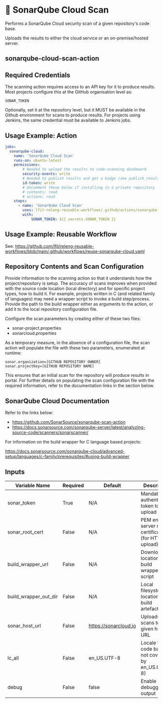 <!--
SPDX-License-Identifier: Apache-2.0
SPDX-FileCopyrightText: 2025 The Linux Foundation
-->

# 🔐 SonarQube Cloud Scan

Performs a SonarQube Cloud security scan of a given repository's code base.

Uploads the results to either the cloud service or an on-premise/hosted server.

## sonarqube-cloud-scan-action

## Required Credentials

The scanning action requires access to an API key for it to produce results.
Most projects configure this at the GitHub organisation level as:

`SONAR_TOKEN`

Optionally, set it at the repository level, but it MUST be available in the
Github environment for scans to produce results. For projects using Jenkins,
the same credential must be available to Jenkins jobs.

## Usage Example: Action

<!-- markdownlint-disable MD013 -->

```yaml
jobs:
  sonarqube-cloud:
    name: 'SonarQube Cloud Scan'
    runs-on: ubuntu-latest
    permissions:
        # Needed to upload the results to code-scanning dashboard
        security-events: write
        # Needed to publish results and get a badge (see publish_results below)
        id-token: write
        # Uncomment these below if installing in a private repository
        # contents: read
        # actions: read
    steps:
      - name: 'SonarQube Cloud Scan'
        uses: lfit-releng-reusable-workflows/.github/actions/sonarqube-cloud-scan-action@main
        with:
            SONAR_TOKEN: ${{ secrets.SONAR_TOKEN }}
```

<!-- markdownlint-enable MD013 -->

## Usage Example: Reusable Workflow

See: <https://github.com/lfit/releng-reusable-workflows/blob/main/.github/workflows/reuse-sonarqube-cloud.yaml>

## Repository Contents and Scan Configuration

Provide information to the scanning action so that it understands how the
project/repository is setup. The accuracy of scans improves when provided with
the source code location (local directory) and for specific project types,
how to build it. For example, projects written in C (and related family of
languages) may need a wrapper script to invoke a build step/process. Provide
the path to the build wrapper either as arguments to the action, or add it
to the local repository configuration file.

Configure the scan parameters by creating either of these two files:

- sonar-project.properties
- sonarcloud.properties

As a temporary measure, in the absence of a configuration file, the scan action
will populate the file with these two parameters, enumerated at runtime:

```console
sonar.organization=[GITHUB REPOSITORY OWNER]
sonar.projectKey=[GITHUB REPOSITORY NAME]
```

This ensures that an initial scan for the repository will produce results in
portal. For further details on populating the scan configuration file with
the required information, refer to the documentation links in the section
below.

## SonarQube Cloud Documentation

Refer to the links below:

- <https://github.com/SonarSource/sonarqube-scan-action>
- <https://docs.sonarsource.com/sonarqube-server/latest/analyzing-source-code/scanners/sonarscanner/>

For information on the build wrapper for C language based projects:

<https://docs.sonarsource.com/sonarqube-cloud/advanced-setup/languages/c-family/prerequisites/#using-build-wrapper>

## Inputs

<!-- markdownlint-disable MD013 -->

| Variable Name         | Required | Default               | Description                                            |
| --------------------- | -------- | --------------------- | ------------------------------------------------------ |
| sonar_token           | True     | N/A                   | Mandatory authentication token to upload results       |
| sonar_root_cert       | False    | N/A                   | PEM encoded server root certificate (for HTTPS upload) |
| build_wrapper_url     | False    | N/A                   | Download location of build wrapper/shell script        |
| build_wrapper_out_dir | False    | N/A                   | Local filesystem location of build artefacts           |
| sonar_host_url        | False    | <https://sonarcloud.io> | Uploads scans to the given host URL                  |
| lc_all                | False    | en_US.UTF-8           | Locale for code base (if not covered by en_US.UTF-8)   |
| debug                 | False    | false                 | Enable debugging output                                |

<!-- markdownlint-enable MD013 -->
